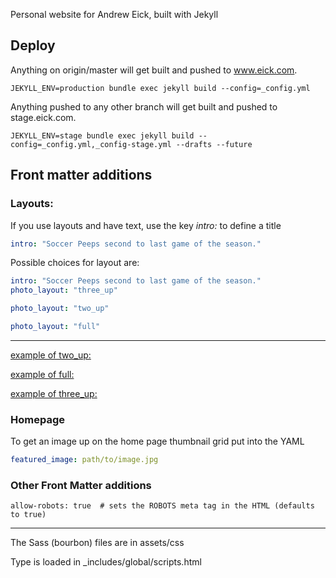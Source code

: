 Personal website for Andrew Eick, built with Jekyll

## Deploy
Anything on origin/master will get built and pushed to www.eick.com.

```shell
JEKYLL_ENV=production bundle exec jekyll build --config=_config.yml
```

Anything pushed to any other branch will get built and pushed to stage.eick.com.

```shell
JEKYLL_ENV=stage bundle exec jekyll build --config=_config.yml,_config-stage.yml --drafts --future
```

## Front matter additions

### Layouts:

If you use layouts and have text, use the key *intro:* to define a title

```YAML
intro: "Soccer Peeps second to last game of the season."
```

Possible choices for layout are:
```YAML
intro: "Soccer Peeps second to last game of the season."
photo_layout: "three_up"
```

```YAML
photo_layout: "two_up"
```

```YAML
photo_layout: "full"
```

---

[example of two_up:](https://www.eick.us/family/2014/11/16/all-star-tournament-day-2%20copy/)

[example of full:](http://www.eick.us/family/2014/12/19/busy-week/)

[example of three_up:](https://www.eick.us/family/2014/11/15/all-star-tournament-day-1/)

### Homepage
To get an image up on the home page thumbnail grid put into the YAML

```YAML
featured_image: path/to/image.jpg
```


### Other Front Matter additions

```
allow-robots: true  # sets the ROBOTS meta tag in the HTML (defaults to true)
```

---

The Sass (bourbon) files are in assets/css

Type is loaded in _includes/global/scripts.html
